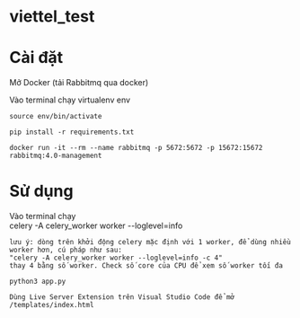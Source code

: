 # viettel_test

# Cài đặt

Mở Docker (tải Rabbitmq qua docker)

Vào terminal chạy
    virtualenv env

    source env/bin/activate

    pip install -r requirements.txt

    docker run -it --rm --name rabbitmq -p 5672:5672 -p 15672:15672 rabbitmq:4.0-management

# Sử dụng

Vào terminal chạy    
    celery -A celery_worker worker --loglevel=info

    lưu ý: dòng trên khởi động celery mặc định với 1 worker, để dùng nhiều worker hơn, cú pháp như sau:
    "celery -A celery_worker worker --loglevel=info -c 4"
    thay 4 bằng số worker. Check số core của CPU để xem số worker tối đa 

    python3 app.py

    Dùng Live Server Extension trên Visual Studio Code để mở /templates/index.html
